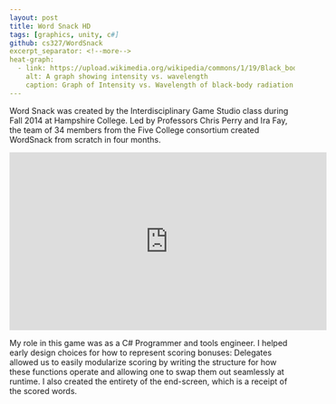 ```yaml
---
layout: post
title: Word Snack HD
tags: [graphics, unity, c#]
github: cs327/WordSnack
excerpt_separator: <!--more-->
heat-graph:
  - link: https://upload.wikimedia.org/wikipedia/commons/1/19/Black_body.svg
    alt: A graph showing intensity vs. wavelength
    caption: Graph of Intensity vs. Wavelength of black-body radiation
---
```

<!-- TODO Add in latex? https://www.e-education.psu.edu/astro801/content/l3_p5.html -->
<!-- TODO!!!!! Add in interactive ProcessingJS -->

Word Snack was created by the Interdisciplinary Game Studio class during Fall
2014 at Hampshire College. Led by Professors Chris Perry and Ira Fay, the team
of 34 members from the Five College consortium created WordSnack from scratch in four months.
<!--more-->


<iframe width="560" height="315" src="https://www.youtube.com/embed/DcpZ1Ph1ugo?rel=0"
  frameborder="0" allowfullscreen></iframe>

My role in this game was as a C# Programmer and tools engineer. I helped early
design choices for how to represent scoring bonuses: Delegates allowed us to
easily modularize scoring by writing the structure for how these functions operate
and allowing one to swap them out seamlessly at runtime. I also created the
entirety of the end-screen, which is a receipt of the scored words.
